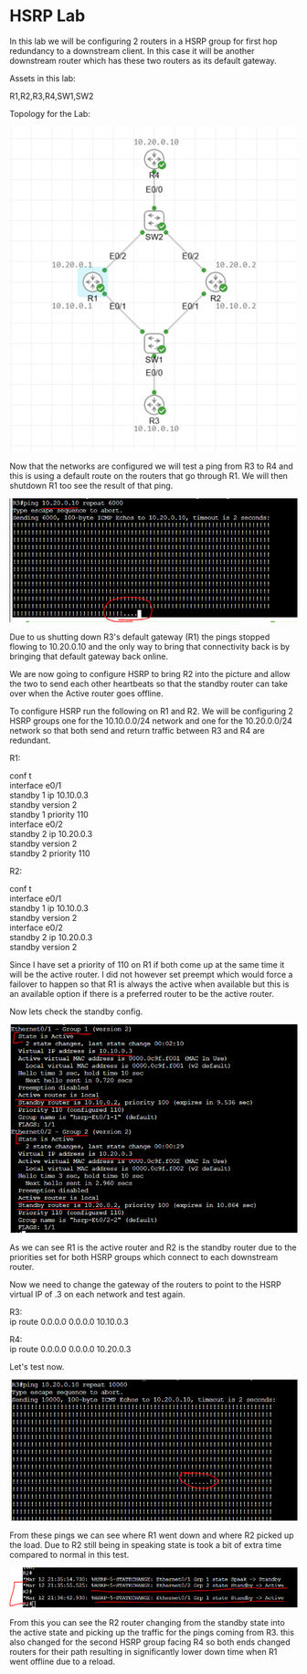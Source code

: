 # HSRP Lab

In this lab we will be configuring 2 routers in a HSRP group for first hop redundancy to a downstream client. In this case it will be another downstream router which has these two routers as its default gateway.

Assets in this lab:

R1,R2,R3,R4,SW1,SW2

Topology for the Lab:

![Topology](Images/Topology.PNG)

Now that the networks are configured we will test a ping from R3 to R4 and this is using a default route on the routers that go through R1. We will then shutdown R1 too see the result of that ping.

![R3-Ping-F](Images/R3-Ping-F.PNG)

Due to us shutting down R3's default gateway (R1) the pings stopped flowing to 10.20.0.10 and the only way to bring that connectivity back is by bringing that default gateway back online.

We are now going to configure HSRP to bring R2 into the picture and allow the two to send each other heartbeats so that the standby router can take over when the Active router goes offline.

To configure HSRP run the following on R1 and R2. We will be configuring 2 HSRP groups one for the 10.10.0.0/24 network and one for the 10.20.0.0/24 network so that both send and return traffic between R3 and R4 are redundant.

R1: 

conf t  
interface e0/1  
standby 1 ip 10.10.0.3  
standby version 2  
standby 1 priority 110  
interface e0/2  
standby 2 ip 10.20.0.3  
standby version 2  
standby 2 priority 110 

R2: 

conf t  
interface e0/1  
standby 1 ip 10.10.0.3  
standby version 2  
interface e0/2  
standby 2 ip 10.20.0.3  
standby version 2   

Since I have set a priority of 110 on R1 if both come up at the same time it will be the active router. I did not however set preempt which would force a failover to happen so that R1 is always the active when available but this is an available option if there is a preferred router to be the active router.

Now lets check the standby config.

![R1-Standby](Images/R1-Standby.PNG)

As we can see R1 is the active router and R2 is the standby router due to the priorities set for both HSRP groups which connect to each downstream router.

Now we need to change the gateway of the routers to point to the HSRP virtual IP of .3 on each network and test again.

R3:  
ip route 0.0.0.0 0.0.0.0 10.10.0.3  

R4:  
ip route 0.0.0.0 0.0.0.0 10.20.0.3

Let's test now.

![R3-Ping-S](Images/R3-Ping-S.PNG)

From these pings we can see where R1 went down and where R2 picked up the load. Due to R2 still being in speaking state is took a bit of extra time compared to normal in this test.

![R2-Pickup](Images/R2-Pickup.PNG)

From this you can see the R2 router changing from the standby state into the active state and picking up the traffic for the pings coming from R3. this also changed for the second HSRP group facing R4 so both ends changed routers for their path resulting in significantly lower down time when R1 went offline due to a reload.

